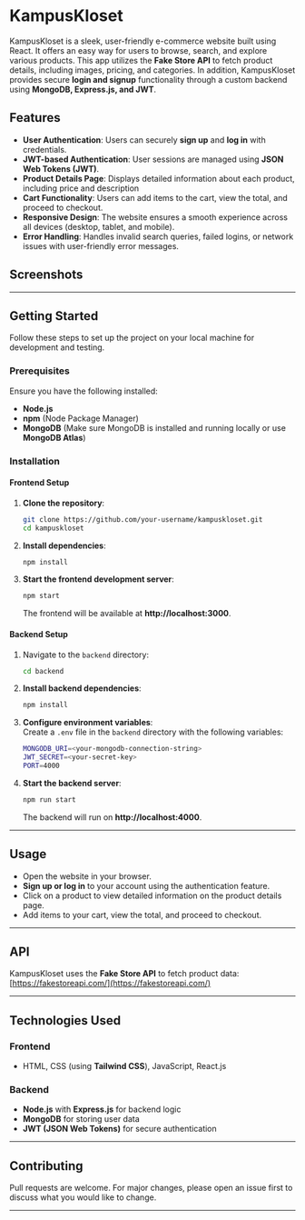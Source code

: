 # KampusKloset

KampusKloset is a sleek, user-friendly e-commerce website built using React. It offers an easy way for users to browse, search, and explore various products. This app utilizes the **Fake Store API** to fetch product details, including images, pricing, and categories. In addition, KampusKloset provides secure **login and signup** functionality through a custom backend using **MongoDB, Express.js, and JWT**.  

## Features  

- **User Authentication**: Users can securely **sign up** and **log in** with credentials.  
- **JWT-based Authentication**: User sessions are managed using **JSON Web Tokens (JWT)**.    
- **Product Details Page**: Displays detailed information about each product, including price and description  
- **Cart Functionality**: Users can add items to the cart, view the total, and proceed to checkout.  
- **Responsive Design**: The website ensures a smooth experience across all devices (desktop, tablet, and mobile).  
- **Error Handling**: Handles invalid search queries, failed logins, or network issues with user-friendly error messages.  

## Screenshots  

<!-- Replace with actual screenshots later -->

---

## Getting Started  

Follow these steps to set up the project on your local machine for development and testing.  

### Prerequisites  
Ensure you have the following installed:  
- **Node.js**  
- **npm** (Node Package Manager)  
- **MongoDB** (Make sure MongoDB is installed and running locally or use **MongoDB Atlas**)  

### Installation  

#### Frontend Setup  
1. **Clone the repository**:  
   ```bash  
   git clone https://github.com/your-username/kampuskloset.git  
   cd kampuskloset  
   ```  

2. **Install dependencies**:  
   ```bash  
   npm install  
   ```  

3. **Start the frontend development server**:  
   ```bash  
   npm start  
   ```  
   The frontend will be available at **http://localhost:3000**.  

#### Backend Setup  
1. Navigate to the `backend` directory:  
   ```bash  
   cd backend  
   ```  

2. **Install backend dependencies**:  
   ```bash  
   npm install  
   ```  

3. **Configure environment variables**:  
   Create a `.env` file in the `backend` directory with the following variables:  
   ```bash  
   MONGODB_URI=<your-mongodb-connection-string>  
   JWT_SECRET=<your-secret-key>  
   PORT=4000  
   ```  

4. **Start the backend server**:  
   ```bash  
   npm run start  
   ```  
   The backend will run on **http://localhost:4000**.  

---

## Usage  

- Open the website in your browser.  
- **Sign up or log in** to your account using the authentication feature.    
- Click on a product to view detailed information on the product details page.  
- Add items to your cart, view the total, and proceed to checkout.  

---

## API  
KampusKloset uses the **Fake Store API** to fetch product data:  
[https://fakestoreapi.com/](https://fakestoreapi.com/)  

---

## Technologies Used  

### Frontend  
- HTML, CSS (using **Tailwind CSS**), JavaScript, React.js  

### Backend  
- **Node.js** with **Express.js** for backend logic  
- **MongoDB** for storing user data  
- **JWT (JSON Web Tokens)** for secure authentication  

---

## Contributing  

Pull requests are welcome. For major changes, please open an issue first to discuss what you would like to change.  

---
